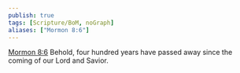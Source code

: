 ```yaml
---
publish: true
tags: [Scripture/BoM, noGraph]
aliases: ["Mormon 8:6"]
---
```

[Mormon 8:6](https://churchofjesuschrist.org/study/scriptures/bofm/morm/8?lang=eng&id=p6#p6) Behold, four hundred years have passed away since the coming of our Lord and Savior.
